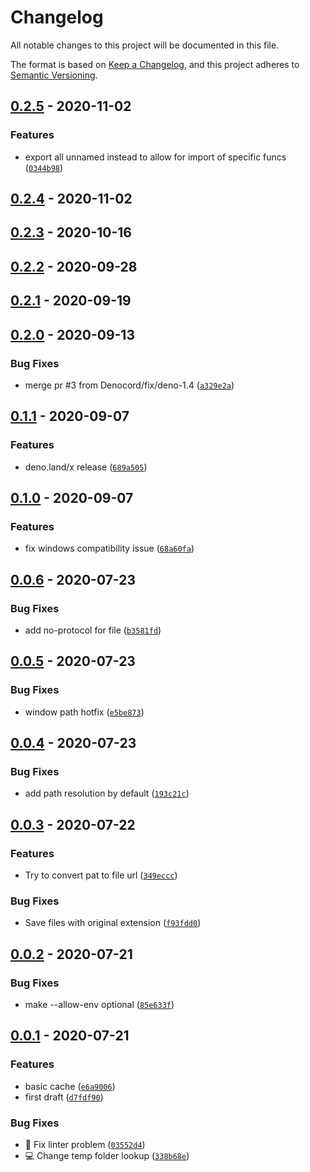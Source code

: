 # Changelog

All notable changes to this project will be documented in this file.

The format is based on [Keep a Changelog],
and this project adheres to [Semantic Versioning].

## [0.2.5] - 2020-11-02

### Features

- export all unnamed instead to allow for import of specific funcs ([`0344b98`])

## [0.2.4] - 2020-11-02

## [0.2.3] - 2020-10-16

## [0.2.2] - 2020-09-28

## [0.2.1] - 2020-09-19

## [0.2.0] - 2020-09-13

### Bug Fixes

- merge pr #3 from Denocord/fix/deno-1.4 ([`a329e2a`])

## [0.1.1] - 2020-09-07

### Features

- deno.land/x release ([`689a505`])

## [0.1.0] - 2020-09-07

### Features

- fix windows compatibility issue ([`68a60fa`])

## [0.0.6] - 2020-07-23

### Bug Fixes

- add no-protocol for file ([`b3581fd`])

## [0.0.5] - 2020-07-23

### Bug Fixes

- window path hotfix ([`e5be873`])

## [0.0.4] - 2020-07-23

### Bug Fixes

- add path resolution by default ([`193c21c`])

## [0.0.3] - 2020-07-22

### Features

- Try to convert pat to file url ([`349eccc`])

### Bug Fixes

- Save files with original extension ([`f93fdd0`])

## [0.0.2] - 2020-07-21

### Bug Fixes

- make --allow-env optional ([`85e633f`])

## [0.0.1] - 2020-07-21

### Features

- basic cache ([`e6a9006`])
- first draft ([`d7fdf90`])

### Bug Fixes

- :art: Fix linter problem ([`03552d4`])
- :computer: Change temp folder lookup ([`338b68e`])

[keep a changelog]: https://keepachangelog.com/en/1.0.0/
[semantic versioning]: https://semver.org/spec/v2.0.0.html
[0.2.5]: https://github.com/denosaurs/cache/compare/0.2.4...0.2.5
[`0344b98`]: https://github.com/denosaurs/cache/commit/0344b98ac8932fa880732b5e6a86331f2557e94e
[0.2.4]: https://github.com/denosaurs/cache/compare/0.2.3...0.2.4
[0.2.3]: https://github.com/denosaurs/cache/compare/0.2.2...0.2.3
[0.2.2]: https://github.com/denosaurs/cache/compare/0.2.1...0.2.2
[0.2.1]: https://github.com/denosaurs/cache/compare/0.2.0...0.2.1
[0.2.0]: https://github.com/denosaurs/cache/compare/0.1.1...0.2.0
[`a329e2a`]: https://github.com/denosaurs/cache/commit/a329e2a0b03038d036027bf304a5a6eb10ecb9ae
[0.1.1]: https://github.com/denosaurs/cache/compare/0.1.0...0.1.1
[`689a505`]: https://github.com/denosaurs/cache/commit/689a505002fe4007621913dee057d251dae3b29e
[0.1.0]: https://github.com/denosaurs/cache/compare/0.0.6...0.1.0
[`68a60fa`]: https://github.com/denosaurs/cache/commit/68a60faa51a71ef66ea8cd4ea6c874e741e92618
[0.0.6]: https://github.com/denosaurs/cache/compare/0.0.5...0.0.6
[`b3581fd`]: https://github.com/denosaurs/cache/commit/b3581fd2f7ea75f59bc39dd5931fbbfd59de3c77
[0.0.5]: https://github.com/denosaurs/cache/compare/0.0.4...0.0.5
[`e5be873`]: https://github.com/denosaurs/cache/commit/e5be8736be7a8bcc67f78ca196baf29337f27e18
[0.0.4]: https://github.com/denosaurs/cache/compare/0.0.3...0.0.4
[`193c21c`]: https://github.com/denosaurs/cache/commit/193c21c87ee4fd1495ab1a8dd3b762d9eb12c32b
[0.0.3]: https://github.com/denosaurs/cache/compare/0.0.2...0.0.3
[`349eccc`]: https://github.com/denosaurs/cache/commit/349ecccd48de93a2d59c53e18e64ebdeb132e642
[`f93fdd0`]: https://github.com/denosaurs/cache/commit/f93fdd09c8e2bc3a3f11d3342b96625f77328c08
[0.0.2]: https://github.com/denosaurs/cache/compare/0.0.1...0.0.2
[`85e633f`]: https://github.com/denosaurs/cache/commit/85e633f08205818fe5dfa3927303cd1efb757884
[0.0.1]: https://github.com/denosaurs/cache/compare/0.0.1
[`e6a9006`]: https://github.com/denosaurs/cache/commit/e6a9006ee960b7f179d74e6441df6fda058962c7
[`d7fdf90`]: https://github.com/denosaurs/cache/commit/d7fdf909c8300d4b73e609ca85373acc4b7833d7
[`03552d4`]: https://github.com/denosaurs/cache/commit/03552d4202e0e437d4dd0a4e509d3ac37e854bce
[`338b68e`]: https://github.com/denosaurs/cache/commit/338b68e486dadbfb4151a0fb25088949c712c9c8

